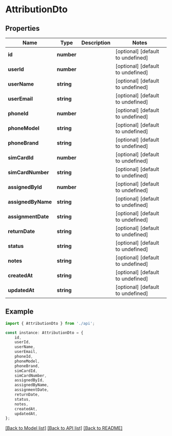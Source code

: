# AttributionDto


## Properties

Name | Type | Description | Notes
------------ | ------------- | ------------- | -------------
**id** | **number** |  | [optional] [default to undefined]
**userId** | **number** |  | [optional] [default to undefined]
**userName** | **string** |  | [optional] [default to undefined]
**userEmail** | **string** |  | [optional] [default to undefined]
**phoneId** | **number** |  | [optional] [default to undefined]
**phoneModel** | **string** |  | [optional] [default to undefined]
**phoneBrand** | **string** |  | [optional] [default to undefined]
**simCardId** | **number** |  | [optional] [default to undefined]
**simCardNumber** | **string** |  | [optional] [default to undefined]
**assignedById** | **number** |  | [optional] [default to undefined]
**assignedByName** | **string** |  | [optional] [default to undefined]
**assignmentDate** | **string** |  | [optional] [default to undefined]
**returnDate** | **string** |  | [optional] [default to undefined]
**status** | **string** |  | [optional] [default to undefined]
**notes** | **string** |  | [optional] [default to undefined]
**createdAt** | **string** |  | [optional] [default to undefined]
**updatedAt** | **string** |  | [optional] [default to undefined]

## Example

```typescript
import { AttributionDto } from './api';

const instance: AttributionDto = {
    id,
    userId,
    userName,
    userEmail,
    phoneId,
    phoneModel,
    phoneBrand,
    simCardId,
    simCardNumber,
    assignedById,
    assignedByName,
    assignmentDate,
    returnDate,
    status,
    notes,
    createdAt,
    updatedAt,
};
```

[[Back to Model list]](../README.md#documentation-for-models) [[Back to API list]](../README.md#documentation-for-api-endpoints) [[Back to README]](../README.md)
